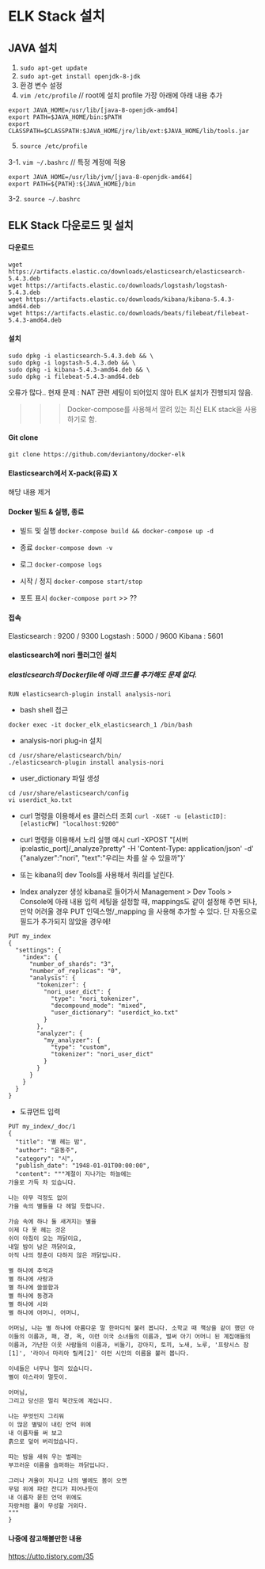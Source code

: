 # ELK Stack 설치

## JAVA 설치

1. `sudo apt-get update`
2. `sudo apt-get install openjdk-8-jdk`
3. 환경 변수 설정
4. `vim /etc/profile` // root에 설치
profile 가장 아래에 아래 내용 추가
```
export JAVA_HOME=/usr/lib/[java-8-openjdk-amd64]
export PATH=$JAVA_HOME/bin:$PATH
export CLASSPATH=$CLASSPATH:$JAVA_HOME/jre/lib/ext:$JAVA_HOME/lib/tools.jar
```
5. `source /etc/profile` 

3-1. `vim ~/.bashrc` // 특정 계정에 적용
```
export JAVA_HOME=/usr/lib/jvm/[java-8-openjdk-amd64]
export PATH=${PATH}:${JAVA_HOME}/bin
```
3-2. `source ~/.bashrc`


## ELK Stack 다운로드 및 설치
#### 다운로드
```
wget https://artifacts.elastic.co/downloads/elasticsearch/elasticsearch-5.4.3.deb
wget https://artifacts.elastic.co/downloads/logstash/logstash-5.4.3.deb
wget https://artifacts.elastic.co/downloads/kibana/kibana-5.4.3-amd64.deb
wget https://artifacts.elastic.co/downloads/beats/filebeat/filebeat-5.4.3-amd64.deb
```
#### 설치
```
sudo dpkg -i elasticsearch-5.4.3.deb && \
sudo dpkg -i logstash-5.4.3.deb && \
sudo dpkg -i kibana-5.4.3-amd64.deb && \
sudo dpkg -i filebeat-5.4.3-amd64.deb
```

오류가 많다..
현재 문제 : NAT 관련 세팅이 되어있지 않아 ELK 설치가 진행되지 않음.

>>> Docker-compose를 사용해서 깔려 있는 최신 ELK stack을 사용하기로 함.

#### Git clone
`git clone https://github.com/deviantony/docker-elk`

#### Elasticsearch에서 X-pack(유료) X
해당 내용 제거

#### Docker 빌드 & 실행, 종료
- 빌드 및 실행
`docker-compose build && docker-compose up -d`

- 종료
`docker-compose down -v`

- 로그
`docker-compose logs`

- 시작 / 정지
`docker-compose start/stop`

- 포트 표시
`docker-compose port` >> ??

#### 접속
Elasticsearch : 9200 / 9300
Logstash : 5000 / 9600
Kibana : 5601

#### elasticsearch에 nori 플러그인 설치
#####  elasticsearch의 Dockerfile에 아래 코드를 추가해도 문제 없다.
`RUN elasticsearch-plugin install analysis-nori`

- bash shell 접근
```
docker exec -it docker_elk_elasticsearch_1 /bin/bash
```

- analysis-nori plug-in 설치
```
cd /usr/share/elasticsearch/bin/
./elasticsearch-plugin install analysis-nori
```

- user_dictionary 파일 생성
```
cd /usr/share/elasticsearch/config
vi userdict_ko.txt
```

- curl 명령을 이용해서 es 클러스터 조회
`curl -XGET -u [elasticID]:[elasticPW] "localhost:9200"`

- curl 명령을 이용해서 노리 실행 예시
curl -XPOST "[서버ip:elastic_port]/_analyze?pretty" -H 'Content-Type: application/json' -d'
{"analyzer":"nori", "text":"우리는 차를 살 수 있을까"}'

- 또는 kibana의 dev Tools를 사용해서 쿼리를 날린다.

- Index analyzer 생성
kibana로 들어가서 Management > Dev Tools > Console에 아래 내용 입력
세팅을 설정할 때, mappings도 같이 설정해 주면 되나, 만약 어려울 경우 PUT 인덱스명/_mapping 을 사용해 추가할 수 있다.
단 자동으로 필드가 추가되지 않았을 경우에!
```
PUT my_index
{
  "settings": {
    "index": {
      "number_of_shards": "3",
      "number_of_replicas": "0",
      "analysis": {
        "tokenizer": {
          "nori_user_dict": {
            "type": "nori_tokenizer",
            "decompound_mode": "mixed",
            "user_dictionary": "userdict_ko.txt"
          }
        },
        "analyzer": {
          "my_analyzer": {
            "type": "custom",
            "tokenizer": "nori_user_dict"
          }
        }
      }
    }
  }
}
```

- 도큐먼트 입력
```
PUT my_index/_doc/1
{
  "title": "별 헤는 밤",
  "author": "윤동주",
  "category": "시",
  "publish_date": "1948-01-01T00:00:00",
  "content": """계절이 지나가는 하늘에는
가을로 가득 차 있습니다.

나는 아무 걱정도 없이
가을 속의 별들을 다 헤일 듯합니다.

가슴 속에 하나 둘 새겨지는 별을
이제 다 못 헤는 것은
쉬이 아침이 오는 까닭이요,
내일 밤이 남은 까닭이요,
아직 나의 청춘이 다하지 않은 까닭입니다.

별 하나에 추억과
별 하나에 사랑과
별 하나에 쓸쓸함과
별 하나에 동경과
별 하나에 시와
별 하나에 어머니, 어머니,

어머님, 나는 별 하나에 아름다운 말 한마디씩 불러 봅니다. 소학교 때 책상을 같이 했던 아이들의 이름과, 패, 경, 옥, 이런 이국 소녀들의 이름과, 벌써 아기 어머니 된 계집애들의 이름과, 가난한 이웃 사람들의 이름과, 비둘기, 강아지, 토끼, 노새, 노루, '프랑시스 잠[1]', '라이너 마리아 릴케[2]' 이런 시인의 이름을 불러 봅니다.

이네들은 너무나 멀리 있습니다.
별이 아스라이 멀듯이.

어머님,
그리고 당신은 멀리 북간도에 계십니다.

나는 무엇인지 그리워
이 많은 별빛이 내린 언덕 위에
내 이름자를 써 보고
흙으로 덮어 버리었습니다.

따는 밤을 새워 우는 벌레는
부끄러운 이름을 슬퍼하는 까닭입니다.

그러나 겨울이 지나고 나의 별에도 봄이 오면
무덤 위에 파란 잔디가 피어나듯이
내 이름자 묻힌 언덕 위에도
자랑처럼 풀이 무성할 거외다.
"""
}
```

#### 나중에 참고해볼만한 내용
https://utto.tistory.com/35
